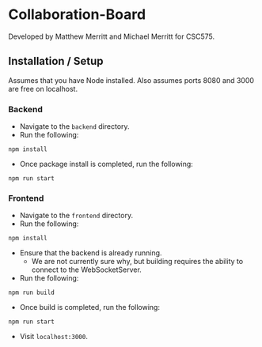 # Collaboration-Board

Developed by Matthew Merritt and Michael Merritt for CSC575.

## Installation / Setup

Assumes that you have Node installed.
Also assumes ports 8080 and 3000 are free on localhost.

### Backend

- Navigate to the `backend` directory.
- Run the following:
```
npm install
```

- Once package install is completed, run the following:
```
npm run start
```

### Frontend

- Navigate to the `frontend` directory.
- Run the following:
```
npm install
```
- Ensure that the backend is already running. 
    - We are not currently sure why, but building requires the ability to connect to the WebSocketServer.
- Run the following:
```
npm run build
```
- Once build is completed, run the following:
```
npm run start
```
- Visit `localhost:3000`.